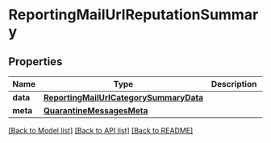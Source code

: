 # ReportingMailUrlReputationSummary

## Properties
Name | Type | Description | Notes
------------ | ------------- | ------------- | -------------
**data** | [**ReportingMailUrlCategorySummaryData**](ReportingMailUrlCategorySummaryData.md) |  | [optional] 
**meta** | [**QuarantineMessagesMeta**](QuarantineMessagesMeta.md) |  | [optional] 

[[Back to Model list]](../README.md#documentation-for-models) [[Back to API list]](../README.md#documentation-for-api-endpoints) [[Back to README]](../README.md)

